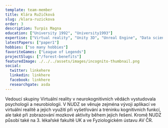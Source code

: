```yaml
---
template: team-member
title: Klára Ružičková
slug: /klara-ruzickova
order: 3
description: Turpis Magna
education: ["University 1992", "University1993"]
expertise: ["Virtual reality", "Unity 3D", "Unreal Engine", "Data science"]
latestPapers: ["paper1"]
hobbies: ["so many hobbies"]
favoriteGames: ["League of Legends"]
projectSlugs: ["/forest-benefits"]
featuredImage: ./../../assets/images/incognito-thumbnail.png
social:
  twitter: linkehere
  linkedin: linkhere
  facebook: linkhere
  researchgate: asda
---
```


Vedoucí skupiny Virtuální reality v neurokognitivních vědách vystudovala psychologii a neurobiologii. V NUDZ se věnuje zejména vývoji aplikací ve virtuální realitě a jejich využití při vyšetřování a tréninku kognitivních funkcí, ale také při zobrazování mozkové aktivity během jejich řešení. Kromě NUDZ působí také na 3. lékařské fakultě UK a ve Fyziologickém ústavu AV ČR.

